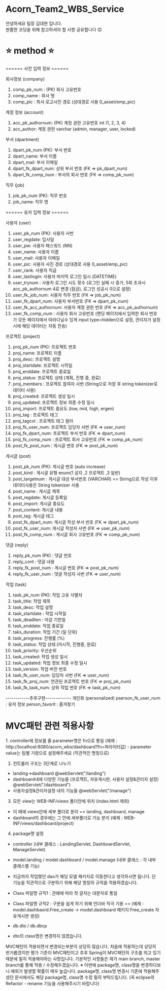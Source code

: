 # Acorn_Team2_WBS_Service

안녕하세요 팀장 김대현 입니다.<br>
원활한 코딩을 위해 참고하셔야 할 사항 공유합니다 😊

<h1>⭐️ method ⭐️</h1>
====== 사전 입력 정보 ======

회사정보 (company)
1. comp_pk_num : (PK) 회사 고유번호
2. comp_name : 회사 명
3. comp_pic : 회사 로고사진 경로 (상대경로 사용 0_asset/emp_pic)

계정 정보 (account)
1. acc_pk_authornum: (PK) 계정 권한 고유번호 int (1, 2, 3, 4)
2. acc_author: 계정 권한 varchar (admin, manager, user, locked)

부서 (dpartment)
1. dpart_pk_num (PK): 부서 번호
2. dpart_name: 부서 이름
3. dpart_mail: 부서 이메일
4. dpart_fk_dpart_num: 상위 부서 번호 (FK => pk_dpart_num)
5. dpart_fk_comp_num : 부서의 회사 번호 (FK => comp_pk_num)

직무 (job)
1. job_pk_num (PK): 직무 번호
2. job_name: 직무 명

====== 유저 입력 정보 ======

사용자 (user)
1. user_pk_num (PK): 사용자 사번
2. user_regdate: 입사일
3. user_pw: 사용자 패스워드 (NN)
4. user_name: 사용자 이름
5. user_mail: 사용자 이메일
6. user_pic: 사용자 사진 경로 (상대경로 사용 0_asset/emp_pic)
7. user_rank: 사용자 직급
8. user_lastlogin: 사용자 마지막 로그인 일시 (DATETIME)
9. user_trynum : 사용자 로그인 시도 횟수 (로그인 실패 시 증가, 5회 초과시 acc_pk_authornum 4로 변경 (잠금), 로그인 성공시 0으로 설정) 
10. user_fk_job_num: 사용자 직무 번호 (FK => job_pk_num)
11. user_fk_dpart_num: 사용자 부서번호 (FK => dpart_pk_num)
12. user_fk_acc_authornum: 사용자 계정 권한 번호 (FK => acc_pk_authornum)
13. user_fk_comp_num : 사용자 회사 고유번호 (랜딩 페이지에서 입력한 회사 번호가 모든 페이지에서 따라다닐수 있게 input type=hidden으로 설정, 관리자가 설정시에 해당 데이터는 자동 전송)

프로젝트 (project)
1. proj_pk_num (PK): 프로젝트 번호
2. proj_name: 프로젝트 이름
3. proj_desc: 프로젝트 설명
4. proj_startdate: 프로젝트 시작일
5. proj_enddate: 프로젝트 종료일
6. proj_status: 프로젝트 상태 (계획, 진행 중, 완료)
7. proj_members : 프로젝트 참여자 사번 (String으로 저장 후 string tokenizer로 데이터 사용)
8. proj_created: 프로젝트 생성 일시
9. proj_updated: 프로젝트 정보 최종 수정 일시
10. proj_import: 프로젝트 중요도 (low, mid, high, ergen)
11. proj_tag : 프로젝트 태그
12. proj_tagcol : 프로젝트 태그 컬러
13. proj_fk_user_num: 프로젝트 담당자 사번 (FK => user_num)
14. proj_fk_dpart_num: 프로젝트 부서 번호 (FK => dpart_num)
15. proj_fk_comp_num : 프로젝트 회사 고유번호 (FK => comp_pk_num)
16. post_fk_post_num : 게시글 번호 (FK => post_pk_num)

게시글 (post)
1. post_pk_num (PK): 게시글 번호 (auto increase)
2. post_kind : 게시글 유형 enum(1 공지 ,2 프로젝트 ,3 일반)
3. post_targetnum : 게시글 대상 부서번호 (VARCHAR) => String으로 작성 이후 데이터사용은 String tokenizer 사용
4. post_name : 게시글 제목
5. post_regdate: 게시글 등록일
6. post_import: 게시글 중요도
7. post_content: 게시글 내용
8. post_tag: 게시글 태그
9. post_fk_dpart_num: 게시글 작성 부서 번호 (FK => dpart_pk_num)
10. post_fk_user_num: 게시글 작성자 사번 (FK => user_pk_num)
11. post_fk_comp_num : 게시글 회사 고유번호 (FK => comp_pk_num)

댓글 (reply)
1. reply_pk_num (PK) : 댓글 번호
2. reply_cont : 댓글 내용
3. reply_fk_post_num : 게시글 번호 (FK => post_pk_num)
4. reply_fk_user_num : 댓글 작성자 사번 (FK => user_num)

작업 (task)
1. task_pk_num (PK): 작업 고유 식별자
2. task_title: 작업 제목
3. task_desc: 작업 설명
4. task_startdate : 작업 시작일
5. task_deadlien : 마감 기한일
6. task_enddate: 작업 종료일	
7. taks_duration: 작업 기간 (일 단위)
8. task_progress: 진행률 (%)
9. task_status: 작업 상태 (미시작, 진행중, 완료)
10. task_priority: 우선순위
11. task_created: 작업 생성 일시
12. task_updated: 작업 정보 최종 수정 일시
13. task_version: 작업 버전 번호
14. task_fk_user_num: 담당자 사번 (FK => user_num)
15. task_fk_proj_num: 연관된 프로젝트 번호 (FK => proj_pk_num)
16. task_fk_task_num: 상위 작업 번호 (FK => task_pk_num)

------------추후구현------------- 
개인화 (personalized)
pserson_fk_user_num : 유저 정보
person_favorit : 즐겨찾기


<h1>MVC패턴 관련 적용사항</h1>
1. controller에 정보를 줄 parameter명은 fn으로 통일 (예제 : http://localhost:8080/acorn_wbs/dashboard?fn=파라미터값)
- parameter value는 팀별 기량으로 설정해주세요 (직관적인 명칭으로)

2. 컨트롤러 구조는 3단계로 나누기
- landing->dashboard  @webServlet("/landing")
- dashboard내에 다양한 기능들 (프로젝트, 자유게시판, 사용자 설정&관리자 설정) @webServlet("/dashboard") 
- 사용자설정&관리자설정 내의 기능들 @webServlet("/manage")

3. 모든 view는 WEB-INF/views 폴더안에 위치 (index.html 제외)
- 이 때에 views안에 세부 폴더로 분리 => landing, dashboard, manage
- dashboard의 경우에는 그 안에 세부폴더로 가능 분리 (예제 : WEB-INF/views/dashboard/project)

4. package명 설정
- controller (내부 클래스 : LandingServlet, DashboardServlet, ManageServlet)
- model.landing / model.dashboard / model.manage (내부 클래스 : 각 내부 클래스별 기능)
- 지금까지 작업했던 dao가 해당 모델 패키지로 이동한다고 생각하시면 됩니다. 단 기능을 직관적으로 구분하기 위해 해당 명칭의 규칙을 적용하겠습니다.

- Class 파일명 규칙1 : 관례에 따라 첫 글자는 대문자로 통일
- Class 파일명 규칙2 : 구분을 쉽게 하기 위해 언더바 적극 기용 => (예제 : model.dashbaord.Free_create -> model.dashboard 패키지 Free_create 자유게시판 생성)
- db.dto / db.dbcp
- dto의 class명은 변경하지 않겠습니다.

MVC패턴이 적용되면서 변경되는부분이 상당히 많습니다. 처음에 적용하는데 상당히 번거롭겠지만 평가 기준이 MVC패턴이고 추후 Spring이 MVC패턴의 구조를 띄고 있기 때문에 필히 적용해야하는 사항입니다. 기본적인 사항들은 제가 main branch, master branch를 통해 적용 / 수정해두겠습니다.
※ 이번에 package명, class명을 변경하다보니 예외가 발생할 확률이 매우 높습니다. package명, class명 변경시 기존에 적용해주셨던 문서에서도 해당 package명, class명 수정 필히 부탁드립니다. (꼭 eclipse의 Refactor - rename 기능을 사용해주시기 바랍니다)
